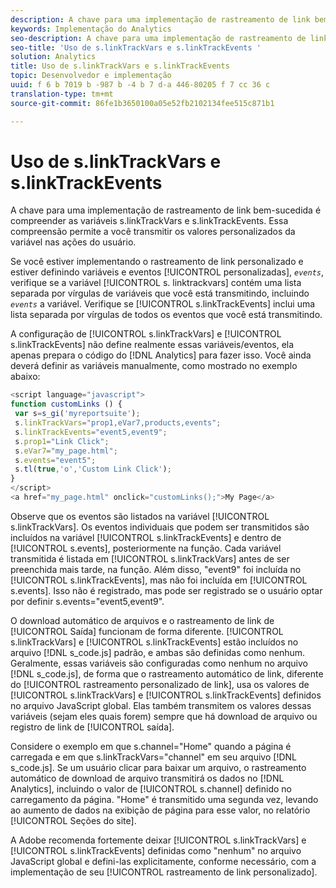 ```yaml
---
description: A chave para uma implementação de rastreamento de link bem-sucedida é compreender as variáveis s.linkTrackVars e s.linkTrackEvents. Essa compreensão permite a você transmitir os valores personalizados da variável nas ações do usuário.
keywords: Implementação do Analytics
seo-description: A chave para uma implementação de rastreamento de link bem-sucedida é compreender as variáveis s.linkTrackVars e s.linkTrackEvents. Essa compreensão permite a você transmitir os valores personalizados da variável nas ações do usuário.
seo-title: 'Uso de s.linkTrackVars e s.linkTrackEvents '
solution: Analytics
title: Uso de s.linkTrackVars e s.linkTrackEvents
topic: Desenvolvedor e implementação
uuid: f 6 b 7019 b -987 b -4 b 7 d-a 446-80205 f 7 cc 36 c
translation-type: tm+mt
source-git-commit: 86fe1b3650100a05e52fb2102134fee515c871b1

---
```



# Uso de s.linkTrackVars e s.linkTrackEvents

A chave para uma implementação de rastreamento de link bem-sucedida é compreender as variáveis s.linkTrackVars e s.linkTrackEvents. Essa compreensão permite a você transmitir os valores personalizados da variável nas ações do usuário.

Se você estiver implementando o rastreamento de link personalizado e estiver definindo variáveis e eventos [!UICONTROL personalizadas], *`events`*, verifique se a variável [!UICONTROL s. linktrackvars] contém uma lista separada por vírgulas de variáveis que você está transmitindo, incluindo *`events`* a variável. Verifique se [!UICONTROL s.linkTrackEvents] inclui uma lista separada por vírgulas de todos os eventos que você está transmitindo.

A configuração de [!UICONTROL s.linkTrackVars] e [!UICONTROL s.linkTrackEvents] não define realmente essas variáveis/eventos, ela apenas prepara o código do [!DNL Analytics] para fazer isso. Você ainda deverá definir as variáveis manualmente, como mostrado no exemplo abaixo:

```js
<script language="javascript"> 
function customLinks () { 
 var s=s_gi('myreportsuite'); 
 s.linkTrackVars="prop1,eVar7,products,events"; 
 s.linkTrackEvents="event5,event9"; 
 s.prop1="Link Click"; 
 s.eVar7="my_page.html"; 
 s.events="event5"; 
 s.tl(true,'o','Custom Link Click'); 
} 
</script> 
<a href="my_page.html" onclick="customLinks();">My Page</a> 
```

Observe que os eventos são listados na variável [!UICONTROL s.linkTrackVars]. Os eventos individuais que podem ser transmitidos são incluídos na variável [!UICONTROL s.linkTrackEvents] e dentro de [!UICONTROL s.events], posteriormente na função. Cada variável transmitida é listada em [!UICONTROL s.linkTrackVars] antes de ser preenchida mais tarde, na função. Além disso, "event9" foi incluída no [!UICONTROL s.linkTrackEvents], mas não foi incluída em [!UICONTROL s.events]. Isso não é registrado, mas pode ser registrado se o usuário optar por definir s.events="event5,event9".

O download automático de arquivos e o rastreamento de link de [!UICONTROL Saída] funcionam de forma diferente. [!UICONTROL s.linkTrackVars] e [!UICONTROL s.linkTrackEvents] estão incluídos no arquivo [!DNL s_code.js] padrão, e ambas são definidas como nenhum. Geralmente, essas variáveis são configuradas como nenhum no arquivo [!DNL s_code.js], de forma que o rastreamento automático de link, diferente do [!UICONTROL rastreamento personalizado de link], usa os valores de [!UICONTROL s.linkTrackVars] e [!UICONTROL s.linkTrackEvents] definidos no arquivo JavaScript global. Elas também transmitem os valores dessas variáveis (sejam eles quais forem) sempre que há download de arquivo ou registro de link de [!UICONTROL saída].

Considere o exemplo em que s.channel="Home" quando a página é carregada e em que s.linkTrackVars="channel" em seu arquivo [!DNL s_code.js]. Se um usuário clicar para baixar um arquivo, o rastreamento automático de download de arquivo transmitirá os dados no [!DNL Analytics], incluindo o valor de [!UICONTROL s.channel] definido no carregamento da página. "Home" é transmitido uma segunda vez, levando ao aumento de dados na exibição de página para esse valor, no relatório [!UICONTROL Seções do site].

A Adobe recomenda fortemente deixar [!UICONTROL s.linkTrackVars] e [!UICONTROL s.linkTrackEvents] definidas como "nenhum" no arquivo JavaScript global e defini-las explicitamente, conforme necessário, com a implementação de seu [!UICONTROL rastreamento de link personalizado].
